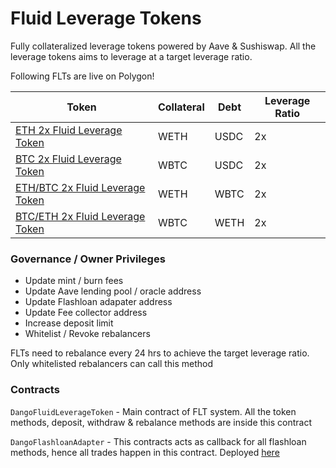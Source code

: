 # Fluid Leverage Tokens

Fully collateralized leverage tokens powered by Aave & Sushiswap. All the leverage tokens aims to leverage at a target leverage ratio.

Following FLTs are live on Polygon!

| **Token**                       | **Collateral** | **Debt** | **Leverage Ratio** |
|---------------------------------|----------------|----------|--------------------|
| [ETH 2x Fluid Leverage Token](https://polygonscan.com/token/0xabcd3c5e8aed3b8d8096f0f33c7aa1cb5d555dfb)     | WETH           | USDC     | 2x                 |
| [BTC 2x Fluid Leverage Token](https://polygonscan.com/token/0x12b6dc6c41460994f0471f0a665bebfc78f3f55c)                                                                                 | WBTC           | USDC     | 2x                 |
| [ETH/BTC 2x Fluid Leverage Token](https://polygonscan.com/token/0x0093660a2f58c0c38ce2ce0f894c86f9011478ea) | WETH           | WBTC     | 2x                 |
| [BTC/ETH 2x Fluid Leverage Token](https://polygonscan.com/token/0x540fbc594c455a8af6d238c16af2511c37cc0e9b) | WBTC           | WETH     | 2x                 |

### Governance / Owner Privileges

* Update mint / burn fees
* Update Aave lending pool / oracle address
* Update Flashloan adapater address
* Update Fee collector address
* Increase deposit limit
* Whitelist / Revoke rebalancers

FLTs need to rebalance every 24 hrs to achieve the target leverage ratio. Only whitelisted rebalancers can call this method

### Contracts

`DangoFluidLeverageToken` - Main contract of FLT system. All the token methods, deposit, withdraw & rebalance methods are inside this contract

`DangoFlashloanAdapter` - This contracts acts as callback for all flashloan methods, hence all trades happen in this contract. Deployed [here](https://polygonscan.com/address/0x9bbE3DCD04684E03469dd2378D79d5adc3f2aD0A)